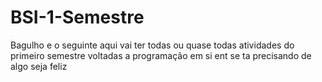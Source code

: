 # BSI-1-Semestre
Bagulho e o seguinte aqui vai ter todas ou quase todas atividades do primeiro semestre voltadas a programação em si ent se ta precisando de algo seja feliz 

